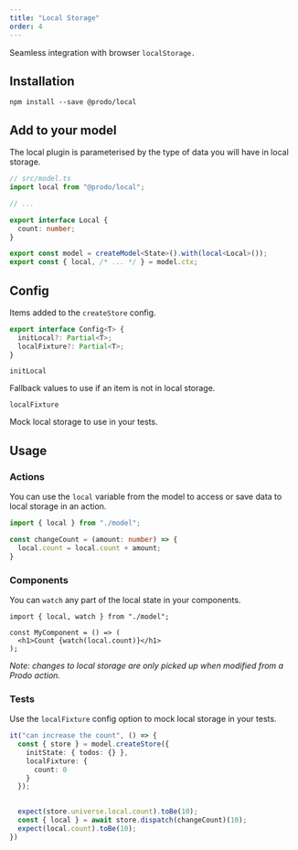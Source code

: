 ```yaml
---
title: "Local Storage"
order: 4
---
```


Seamless integration with browser `localStorage.`

## Installation

```shell
npm install --save @prodo/local
```

## Add to your model

The local plugin is parameterised by the type of data you will have in local storage.

```ts
// src/model.ts
import local from "@prodo/local";

// ...

export interface Local {
  count: number;
}

export const model = createModel<State>().with(local<Local>());
export const { local, /* ... */ } = model.ctx;
```

## Config

Items added to the `createStore` config.

```ts
export interface Config<T> {
  initLocal?: Partial<T>;
  localFixture?: Partial<T>;
}
```

`initLocal`

Fallback values to use if an item is not in local storage.

`localFixture`

Mock local storage to use in your tests.

## Usage

### Actions

You can use the `local` variable from the model to access or save data to local
storage in an action.

```ts
import { local } from "./model";

const changeCount = (amount: number) => {
  local.count = local.count + amount;
}
```

### Components

You can `watch` any part of the local state in your components.

```tsx
import { local, watch } from "./model";

const MyComponent = () => (
  <h1>Count {watch(local.count)}</h1>
);
```

_Note: changes to local storage are only picked up when modified from a
Prodo action._

### Tests

Use the `localFixture` config option to mock local storage in your tests.

```ts
it("can increase the count", () => {
  const { store } = model.createStore({
    initState: { todos: {} },
	localFixture: {
	  count: 0
	}
  });
  

  expect(store.universe.local.count).toBe(10);
  const { local } = await store.dispatch(changeCount)(10);
  expect(local.count).toBe(10);
})
```

